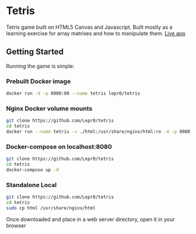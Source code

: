 # Tetris
Tetris game built on HTML5 Canvas and Javascript. Built mostly as a learning exercise for array matrixes and how to manipulate them.
[Live app](https://tetris.leprolab.ru)

## Getting Started
Running the game is simple:
### Prebuilt Docker image
```sh
docker run -d -p 8080:80 --name tetris lepr0/tetris
```
### Nginx Docker volume mounts
```sh
git clone https://github.com/Lepr0/tetris
cd tetris
docker run --name tetris -v ./html:/usr/share/nginx/html:ro -d -p 8080:80 nginx:stable-alpine-slim
```

### Docker-compose on localhost:8080
```sh
git clone https://github.com/Lepr0/tetris
cd tetris
docker-compose up -d
```

### Standalone Local
```sh
git clone https://github.com/Lepr0/tetris
cd tetris
sudo cp html /usr/share/nginx/html
```
Once downloaded and place in a web server directory, open it in your browser

